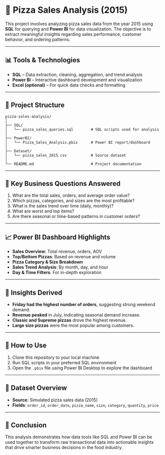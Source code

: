 
# 🍕 Pizza Sales Analysis (2015)

This project involves analyzing pizza sales data from the year 2015 using **SQL** for querying and **Power BI** for data visualization. The objective is to extract meaningful insights regarding sales performance, customer behavior, and ordering patterns.

---

## 📊 Tools & Technologies

- **SQL** – Data extraction, cleaning, aggregation, and trend analysis
- **Power BI** – Interactive dashboard development and visualization
- **Excel (optional)** – For quick data checks and formatting

---

## 📁 Project Structure

```
pizza-sales-analysis/
│
├── SQL/
│   └── pizza_sales_queries.sql        # SQL scripts used for analysis
│
├── PowerBI/
│   └── Pizza_Sales_Analysis.pbix      # Power BI report/dashboard
│
├── Dataset/
│   └── pizza_sales_2015.csv           # Source dataset
│
└── README.md                          # Project documentation
```

---

## 📌 Key Business Questions Answered

1. What are the total sales, orders, and average order value?
2. Which pizzas, categories, and sizes are the most profitable?
3. What is the sales trend over time (daily, monthly)?
4. What are worst and top items?
5. Are there seasonal or time-based patterns in customer orders?

---

## 📈 Power BI Dashboard Highlights

- **Sales Overview**: Total revenue, orders, AOV
- **Top/Bottom Pizzas**: Based on revenue and volume
- **Pizza Category & Size Breakdown**
- **Sales Trend Analysis**: By month, day, and hour
- **Day & Time Filters**: For in-depth exploration

---

## 🧠 Insights Derived

- **Friday had the highest number of orders**, suggesting strong weekend demand.
- **Revenue peaked** in July, indicating seasonal demand increase.
- **Classic and Supreme pizzas** drove the highest revenue.
- **Large size pizzas** were the most popular among customers.

---

## 🚀 How to Use

1. Clone this repository to your local machine
2. Run SQL scripts in your preferred SQL environment
3. Open the `.pbix` file using Power BI Desktop to explore the dashboard

---

## 📂 Dataset Overview

- **Source**: Simulated pizza sales data (2015)
- **Fields**: `order_id`, `order_date`, `pizza_name`, `size`, `category`, `quantity`, `price`

---

## 📌 Conclusion

This analysis demonstrates how data tools like SQL and Power BI can be used together to transform raw transactional data into actionable insights that drive smarter business decisions in the food industry.

